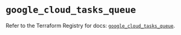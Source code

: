 # `google_cloud_tasks_queue`

Refer to the Terraform Registry for docs: [`google_cloud_tasks_queue`](https://registry.terraform.io/providers/hashicorp/google/6.4.0/docs/resources/cloud_tasks_queue).
